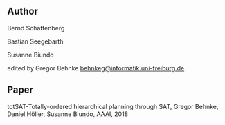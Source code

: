 ## Author
Bernd Schattenberg <no known mail>
  
Bastian Seegebarth <no known mail>
  
Susanne Biundo <no known mail>
  
edited by Gregor Behnke <behnkeg@informatik.uni-freiburg.de>

## Paper
totSAT-Totally-ordered hierarchical planning through SAT, Gregor Behnke, Daniel Höller, Susanne Biundo, AAAI, 2018
